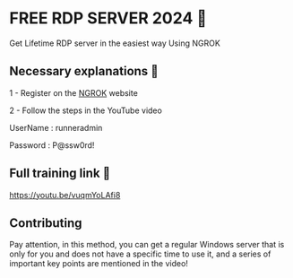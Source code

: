 # FREE RDP SERVER 2024 🥷

Get Lifetime RDP server in the easiest way Using NGROK

## Necessary explanations 🫡

1 - Register on the  [NGROK](https://ngrok.com/) website

2 - Follow the steps in the YouTube video

UserName : runneradmin

Password : P@ssw0rd!

## Full training link 👀

https://youtu.be/vuqmYoLAfi8

## Contributing

Pay attention, in this method, you can get a regular Windows server that is only for you and does not have a specific time to use it, and a series of important key points are mentioned in the video!
